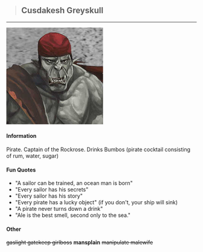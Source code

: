 >## Cusdakesh Greyskull

--- 

![crunge](../../../Templates/images/crunge.jpeg "Crunge super swag")

#### Information

Pirate. Captain of the Rockrose. Drinks Bumbos (pirate cocktail consisting of rum, water, sugar)

#### Fun Quotes

- "A sailor can be trained, an ocean man is born"
- "Every sailor has his secrets"
- "Every sailor has his story"
- "Every pirate has a lucky object" (if you don't, your ship will sink)
- "A pirate never turns down a drink"
- "Ale is the best smell, second only to the sea."

#### Other

~~gaslight gatekeep girlboss~~ **mansplain** ~~manipulate malewife~~
